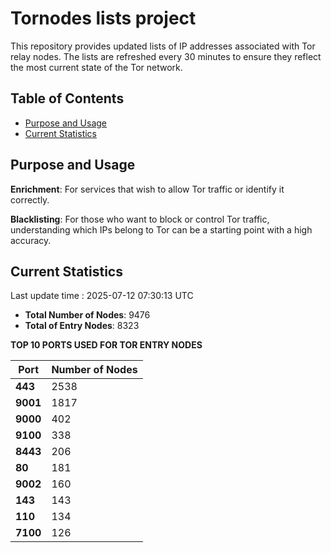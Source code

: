 # Tornodes lists project

This repository provides updated lists of IP addresses associated with Tor relay nodes. The lists are refreshed every 30 minutes to ensure they reflect the most current state of the Tor network.

## Table of Contents

- [Purpose and Usage](#purpose-and-usage)
- [Current Statistics](#current-statistics)


## Purpose and Usage

**Enrichment**: For services that wish to allow Tor traffic or identify it correctly.

**Blacklisting**: For those who want to block or control Tor traffic, understanding which IPs belong to Tor can be a starting point with a high accuracy.

## Current Statistics

Last update time : 2025-07-12 07:30:13 UTC

- **Total Number of Nodes**: 9476
- **Total of Entry Nodes**: 8323

**TOP 10 PORTS USED FOR TOR ENTRY NODES**

| **Port** | **Number of Nodes** |
|------|-----------------|
| **443**   | 2538  |
| **9001**   | 1817  |
| **9000**   | 402  |
| **9100**   | 338  |
| **8443**   | 206  |
| **80**   | 181  |
| **9002**   | 160  |
| **143**   | 143  |
| **110**   | 134  |
| **7100**   | 126  |

